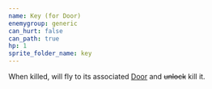 ```yaml
---
name: Key (for Door)
enemygroup: generic
can_hurt: false
can_path: true
hp: 1
sprite_folder_name: key
---
```


When killed, will fly to its associated [Door](#enemy-door-for-key) and ~~unlock~~ kill it.
